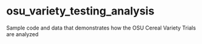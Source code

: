 # osu_variety_testing_analysis
Sample code and data that demonstrates how the OSU Cereal Variety Trials are analyzed
